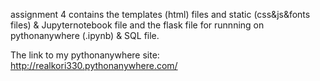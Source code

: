 assignment 4
contains the templates (html) files and static (css&js&fonts files) & Jupyternotebook file and the flask file for runnning on pythonanywhere (.ipynb)
& SQL file.


The link to my pythonanywhere site: http://realkori330.pythonanywhere.com/
